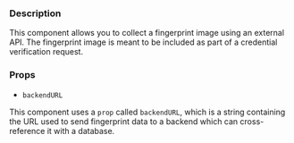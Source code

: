 ### Description

This component allows you to collect a fingerprint image using an external API. The fingerprint image is meant to be included as part of a credential verification request.

### Props

* `backendURL`

This component uses a `prop` called `backendURL`, which is a string containing the URL used to send fingerprint data to a backend which can cross-reference it with a database.